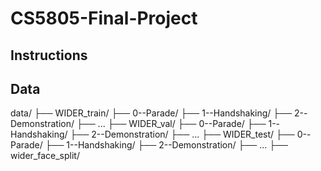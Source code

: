 # CS5805-Final-Project

## Instructions

## Data
data/
├── WIDER_train/
    ├── 0--Parade/
    ├── 1--Handshaking/
    ├── 2--Demonstration/
    ├── ...
├── WIDER_val/
    ├── 0--Parade/
    ├── 1--Handshaking/
    ├── 2--Demonstration/
    ├── ...
├── WIDER_test/
    ├── 0--Parade/
    ├── 1--Handshaking/
    ├── 2--Demonstration/
    ├── ...
├── wider_face_split/
